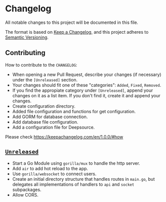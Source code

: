 # Changelog

All notable changes to this project will be documented in this file.

The format is based on [Keep a Changelog](https://keepachangelog.com/en/1.0.0/),
and this project adheres to
[Semantic Versioning](https://semver.org/spec/v2.0.0.html).

## Contributing

How to contribute to the `CHANGELOG`:

- When opening a new Pull Request, describe your changes (if necessary) under
  the `[Unreleased]` section.
- Your changes should fit one of these "categories": `Added`, `Fixed`,
  `Removed`.
- If you find the appropiate category under `[Unreleased]`, append your changes
  on it as a list item. If you don't find it, create it and append your changes.
- Create configuration directory.
- Added file configuration and functions for get configuration.
- Add GORM for database connection.
- Add database file configuration.
- Add a configuration file for Deepsource.

Please check https://keepachangelog.com/en/1.0.0/#how

## [`Unreleased`]

- Start a Go Module using `gorilla/mux` to handle the http server.
- Add `air` to add hot reload to the app.
- Use `gorilla/websocket` to connect users.
- Create an initial directory structure that handles routes in `main.go`, but
  delegates all implementations of handlers to `api` and `socket` subpackages.
- Allow CORS.

[`unreleased`]: https://github.com/daque-dev/sv-racegex/tree/develop
